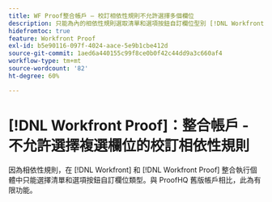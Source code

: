 ```yaml
---
title: WF Proof整合帳戶 — 校訂相依性規則不允許選擇多個欄位
description: 只能為內的相依性規則選取清單和選項按鈕自訂欄位型別 [!DNL Workfront] 和 [!DNL Workfront Proof] 整合式執行個體。 與 ProofHQ 舊版帳戶相比，此為有限功能。
hidefromtoc: true
feature: Workfront Proof
exl-id: b5e90116-097f-4024-aace-5e9b1cbe412d
source-git-commit: 1aed6a440155c99f8ce0b0f42c44dd9a3c660af4
workflow-type: tm+mt
source-wordcount: '82'
ht-degree: 60%

---
```


# [!DNL Workfront Proof]：整合帳戶 - 不允許選擇複選欄位的校訂相依性規則

<!--valid issue; Won't fix-->

因為相依性規則，在 [!DNL Workfront] 和 [!DNL Workfront Proof] 整合執行個體中只能選擇清單和選項按鈕自訂欄位類型。與 ProofHQ 舊版帳戶相比，此為有限功能。
